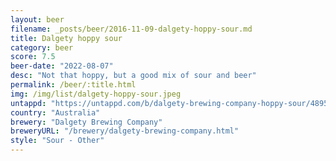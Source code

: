 ```yaml
---
layout: beer
filename: _posts/beer/2016-11-09-dalgety-hoppy-sour.md
title: Dalgety hoppy sour
category: beer
score: 7.5
beer-date: "2022-08-07"
desc: "Not that hoppy, but a good mix of sour and beer"
permalink: /beer/:title.html
img: /img/list/dalgety-hoppy-sour.jpeg
untappd: "https://untappd.com/b/dalgety-brewing-company-hoppy-sour/4895447"
country: "Australia"
brewery: "Dalgety Brewing Company"
breweryURL: "/brewery/dalgety-brewing-company.html"
style: "Sour - Other"
---
```

